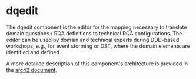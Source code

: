 # dqedit
The dqedit component is the editor for the mapping necessary to translate domain questions / RQA definitions to technical RQA configurations. The editor can be used by domain and technical experts during DDD-based workshops, e.g., for event storming or DST, where the domain elements are identified and defined.

A more detailed description of this component's architecture is provided in the [arc42 document](https://github.com/dqualizer/dqualizer/tree/main/docs/asciidoc). 
